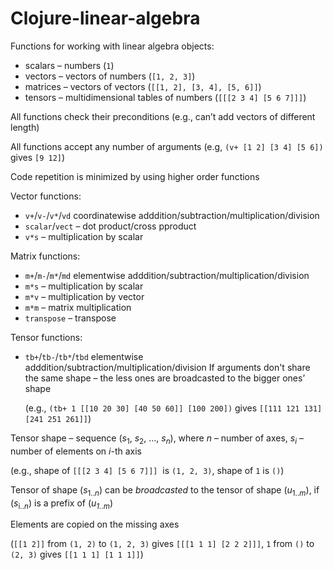 # Clojure-linear-algebra

Functions for working with linear algebra objects:

- scalars – numbers (`1`)
- vectors – vectors of numbers (`[1, 2, 3]`)
- matrices – vectors of vectors (`[[1, 2], [3, 4], [5, 6]]`)
- tensors – multidimensional tables of numbers (`[[[2 3 4] [5 6 7]]]`)

All functions check their preconditions (e.g., can’t add vectors of different length)

All functions accept any number of arguments (e.g, `(v+ [1 2] [3 4] [5 6])` gives `[9 12]`)

Code repetition is minimized by using higher order functions

Vector functions:

- `v+`/`v-`/`v*`/`vd`  coordinatewise adddition/subtraction/multiplication/division
- `scalar`/`vect`  – dot product/cross pproduct
- `v*s` – multiplication by scalar

 Matrix functions:

- `m+`/`m-`/`m*`/`md`  elementwise adddition/subtraction/multiplication/division
- `m*s` – multiplication by scalar
- `m*v` – multiplication by vector
- `m*m` – matrix multiplication
- `transpose` – transpose

Tensor functions:
- `tb+`/`tb-`/`tb*`/`tbd` elementwise adddition/subtraction/multiplication/division
  If arguments don't share the same shape – the less ones are broadcasted to the bigger ones’ shape 
  
  (e.g., `(tb+ 1 [[10 20 30] [40 50 60]] [100 200])` gives `[[111 121 131] [241 251 261]]`)

Tensor shape – sequence (_s_<sub>1</sub>, _s_<sub>2</sub>, …, _s<sub>n</sub>_), where _n_ – number of axes,  _s<sub>i</sub>_ – number of elements on _i_-th axis 

(e.g., shape of  `[[[2 3 4] [5 6 7]]]`  is `(1, 2, 3)`, shape of  `1` is `()`)

Tensor of shape (_s_<sub>1.._n_</sub>) can be _broadcasted_ to the tensor of shape (_u_<sub>1.._m_</sub>), if (_s_<sub>i.._n_</sub>) is a prefix of (_u<sub>1..m</sub>_)

Elements are copied on the missing axes

(`[[1 2]]` from `(1, 2)` to `(1, 2, 3)` gives `[[[1 1 1] [2 2 2]]]`,
`1` from `()` to `(2, 3)` gives `[[1 1 1] [1 1 1]]`)
